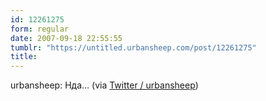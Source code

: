 ```yaml
---
id: 12261275
form: regular
date: 2007-09-18 22:55:55
tumblr: "https://untitled.urbansheep.com/post/12261275"
title:
---
```


<p>urbansheep: Нда&hellip; (via <a href="http://twitter.com/urbansheep/statuses/277353592">Twitter / urbansheep</a>)</p>

